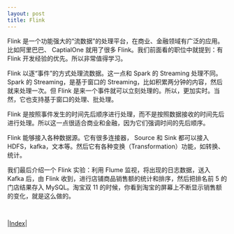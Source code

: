 ```yaml
---
layout: post
title: Flink
---
```


Flink 是一个功能强大的“流数据”的处理平台，在商业、金融领域有广泛的应用。比如阿里巴巴、 CaptialOne 就用了很多 Flink。我们前面看的职位中就提到：有 Flink 开发经验的优先。所以非常值得学习。

Flink 以逐“事件”的方式处理流数据。这一点和 Spark 的 Streaming 处理不同。Spark 的 Streaming，是基于窗口的 Streaming，比如积累两分钟的内容，然后就来处理一次。但 Flink 是来一个事件就可以立刻处理的。所以，更加实时。当然，它也支持基于窗口的处理、批处理。

Flink 是按照事件发生的时间先后顺序进行处理，而不是按照数据接收的时间先后进行处理。所以这一点很适合商业和金融，因为它们强调时间的先后顺序。

Flink 能够接入各种数据源。它有很多连接器， Source 和 Sink 都可以接入 HDFS，kafka，文本等。然后它有各种变换（Transformation）功能，如转换、统计。

我们最后介绍一个 Flink 实验：利用 Flume 监视，将出现的日志数据，送入 Kafka 后，由 Flink 收到，进行店铺商品销售额的统计和排序，然后把排名前 5 的门店结果存入 MySQL。淘宝双 11 的时候，你看到淘宝的屏幕上不断显示销售额的变化，就是这么做的。

<br/>

|[Index](../)|

